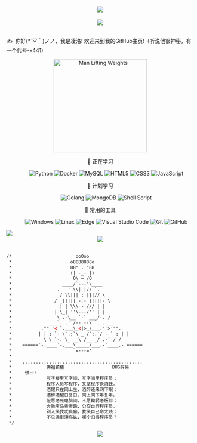 <!-- dynamic typing effect 动态打字效果 -->
<h1 align="center">
  <img src="https://readme-typing-svg.herokuapp.com/?lines=Hello%2C%20World!;欢迎来到我的GitHub主页!&center=true&size=27" />
</h1>

<!-- knock code pictures 敲代码的图片 -->
<div align="center" ><img src="https://cdn.jsdelivr.net/gh/x441/x441/assets/images/coding.gif" /></div><br>

<p>✍️&nbsp;&nbsp;你好(*´▽｀)ノノ，我是凌洛! 欢迎来到我的GitHub主页!（听说他很神秘，有一个代号-x441）</p>

<!-- just img 图片 -->
<div align="center" ><img src="https://cdn.jsdelivr.net/gh/x441/x441/assets/images/man1.jpg" alt="Man Lifting Weights" width="250" height="250" />

<!--  skill badge 技能徽章 -->
💪 正在学习

&emsp;&emsp;
![Python](https://img.shields.io/badge/-Python-pink?style=flat-square&logo=Python)
![Docker](https://img.shields.io/badge/-Docker-FCC624?style=flat-square&logo=docker)
![MySQL](https://img.shields.io/badge/MySQL-%2300f.svg?style=flat-square&logo=mysql&logoColor=white)
![HTML5](https://img.shields.io/badge/-HTML5-E34F26?style=flat-square&logo=html5&logoColor=white)
![CSS3](https://img.shields.io/badge/-CSS3-1572B6?style=flat-square&logo=css3)
![JavaScript](https://img.shields.io/badge/-JavaScript-oringe?style=flat-square&logo=javascript)

🧠 计划学习

&emsp;&emsp;
![Golang](https://img.shields.io/badge/-Golang-yellow?style=flat-square&logo=go)
![MongoDB](https://img.shields.io/badge/-MongoDB-yellow?style=flat-square&logo=mongodb)
![Shell Script](https://img.shields.io/badge/shell_script-%4285F4.svg?style=style=flat-square&logo=gnu-bash&logoColor=white)

🧰 常用的工具

&emsp;&emsp; 
![Windows](https://img.shields.io/badge/Windows-0078D6?style=flat-square&logo=windows&logoColor=white)
![Linux](https://img.shields.io/badge/Linux-FCC624?style=style=flat-square&logo=linux&logoColor=black)
![Edge](https://img.shields.io/badge/Edge-0078D7?style=flat-square&logo=Microsoft-edge&logoColor=white)
![Visual Studio Code](https://img.shields.io/badge/-Visual%20Studio%20Code-007ACC?style=flat-square&logo=Visual%20Studio%20Code&logoColor=fff)
![Git](https://img.shields.io/badge/-Git-FCC624?style=flat-square&logo=git)
![GitHub](https://img.shields.io/badge/-GitHub-pink?style=flat-square&logo=github)
</div>
<!-- img -->
<img src="https://skillicons.dev/icons?i=ps,ai,pr,c,cpp,cs,ts,discord,twitter,mongodb,instagram,idea,git" /><br>

<!-- just img 图片-->
<div align="center"><img src="https://cdn.jsdelivr.net/gh/x441/x441/assets/images/icon.png" /></div><br>

```html
/*                       _ooOoo_
 *                      o8888888o
 *                      88" . "88
 *                      (| -_- |)
 *                       O\ = /O
 *                   ____/`---'\____
 *                 .   ' \\| |// `.
 *                  / \\||| : |||// \
 *                / _||||| -:- |||||- \
 *                  | | \\\ - /// | |
 *                | \_| ''\---/'' | |
 *                 \ .-\__ `-` ___/-. /
 *              ___`. .' /--.--\ `. . __
 *           ."" '< `.___\_<|>_/___.' >'"".
 *          | | : `- \`.;`\ _ /`;.`/ - ` : | |
 *            \ \ `-. \_ __\ /__ _/ .-` / /
 *    ======`-.____`-.___\_____/___.-`____.-'======
 *                       `=---='
 *
 *    .............................................
 *             佛祖镇楼                  BUG辟易
 *     佛曰:
 *             写字楼里写字间，写字间里程序员；
 *             程序人员写程序，又拿程序换酒钱。
 *             酒醒只在网上坐，酒醉还来网下眠；
 *             酒醉酒醒日复日，网上网下年复年。
 *             但愿老死电脑间，不愿鞠躬老板前；
 *             奔驰宝马贵者趣，公交自行程序员。
 *             别人笑我忒疯癫，我笑自己命太贱；
 *             不见满街漂亮妹，哪个归得程序员？
 */
```

<!-- knock code pictures meng的图片 -->
<div align="center" ><img src="https://github.com/x441/x441/blob/main/assets/images/man.gif" /></div><br>
